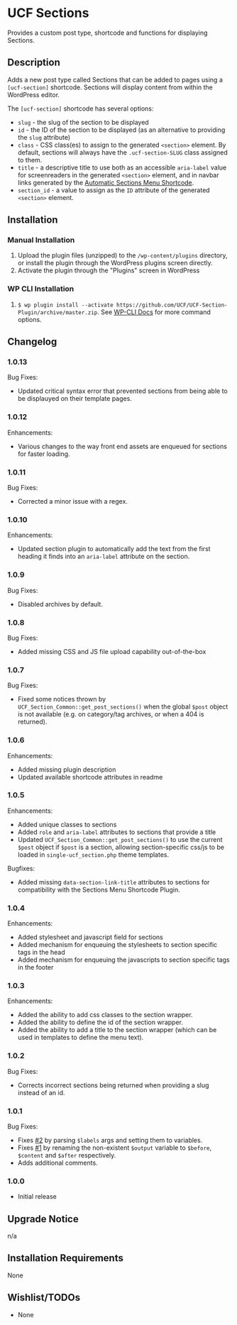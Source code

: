 # UCF Sections #

Provides a custom post type, shortcode and functions for displaying Sections.


## Description ##

Adds a new post type called Sections that can be added to pages using a `[ucf-section]` shortcode. Sections will display content from within the WordPress editor.

The `[ucf-section]` shortcode has several options:
* `slug` - the slug of the section to be displayed
* `id` - the ID of the section to be displayed (as an alternative to providing the `slug` attribute)
* `class` - CSS class(es) to assign to the generated `<section>` element. By default, sections will always have the `.ucf-section-SLUG` class assigned to them.
* `title` - a descriptive title to use both as an accessible `aria-label` value for screenreaders in the generated `<section>` element, and in navbar links generated by the [Automatic Sections Menu Shortcode](https://github.com/UCF/Section-Menus-Shortcode).
* `section_id` - a value to assign as the `ID` attribute of the generated `<section>` element.


## Installation ##

### Manual Installation ###
1. Upload the plugin files (unzipped) to the `/wp-content/plugins` directory, or install the plugin through the WordPress plugins screen directly.
2. Activate the plugin through the "Plugins" screen in WordPress

### WP CLI Installation ###
1. `$ wp plugin install --activate https://github.com/UCF/UCF-Section-Plugin/archive/master.zip`.  See [WP-CLI Docs](http://wp-cli.org/commands/plugin/install/) for more command options.



## Changelog ##

### 1.0.13 ###
Bug Fixes:
* Updated critical syntax error that prevented sections from being able to be displauyed on their template pages.

### 1.0.12 ###
Enhancements:
* Various changes to the way front end assets are enqueued for sections for faster loading.

### 1.0.11 ###
Bug Fixes:
* Corrected a minor issue with a regex.

### 1.0.10 ###
Enhancements:
* Updated section plugin to automatically add the text from the first heading it finds into an `aria-label` attribute on the section.

### 1.0.9 ###
Bug Fixes:
* Disabled archives by default.

### 1.0.8 ###
Bug Fixes:
* Added missing CSS and JS file upload capability out-of-the-box

### 1.0.7 ###
Bug Fixes:
* Fixed some notices thrown by `UCF_Section_Common::get_post_sections()` when the global `$post` object is not available (e.g. on category/tag archives, or when a 404 is returned).

### 1.0.6 ###
Enhancements:
* Added missing plugin description
* Updated available shortcode attributes in readme

### 1.0.5 ###
Enhancements:
* Added unique classes to sections
* Added `role` and `aria-label` attributes to sections that provide a title
* Updated `UCF_Section_Common::get_post_sections()` to use the current `$post` object if `$post` is a section, allowing section-specific css/js to be loaded in `single-ucf_section.php` theme templates.

Bugfixes:
* Added missing `data-section-link-title` attributes to sections for compatibility with the Sections Menu Shortcode Plugin.

### 1.0.4 ###
Enhancements:
* Added stylesheet and javascript field for sections
* Added mechanism for enqueuing the stylesheets to section specific tags in the head
* Added mechanism for enqueuing the javascripts to section specific tags in the footer

### 1.0.3 ###
Enhancements:
* Added the ability to add css classes to the section wrapper.
* Added the ability to define the id of the section wrapper.
* Added the ability to add a title to the section wrapper (which can be used in templates to define the menu text).

### 1.0.2 ###
Bug Fixes:
* Corrects incorrect sections being returned when providing a slug instead of an id.

### 1.0.1 ###
Bug Fixes:
* Fixes [#2](https://github.com/UCF/UCF-Section-Plugin/issues/2) by parsing `$labels` args and setting them to variables.
* Fixes [#1](https://github.com/UCF/UCF-Section-Plugin/issues/1) by renaming the non-existent `$output` variable to `$before`, `$content` and `$after` respectively.
* Adds additional comments.

### 1.0.0 ###
* Initial release


## Upgrade Notice ##

n/a


## Installation Requirements ##

None


## Wishlist/TODOs ##
* None
